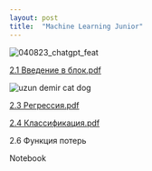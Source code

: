 ```yaml
---
layout: post
title:  "Machine Learning Junior"
---
```


![040823_chatgpt_feat](https://github.com/UzunDemir/uzundemir.github.io/assets/94790150/9edc3941-e5a0-4ee9-a791-0d68b3048b1d)

[2.1 Введение в блок.pdf](https://github.com/UzunDemir/uzundemir.github.io/files/11489884/2.1.pdf)

![uzun demir cat dog](https://github.com/UzunDemir/uzundemir.github.io/assets/94790150/ac57276c-0b8a-4cb0-b80e-ff813105a33d)

[2.3 Регрессия.pdf](https://github.com/UzunDemir/uzundemir.github.io/files/11490041/2.3.pdf)

[2.4 Классификация.pdf](https://github.com/UzunDemir/uzundemir.github.io/files/11490439/2.4.pdf)

2.6 Функция потерь

Notebook
